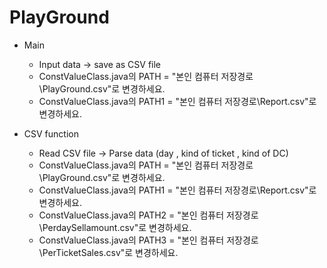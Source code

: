 # PlayGround
  * Main
    - Input data -> save as CSV file
    - ConstValueClass.java의 PATH = "본인 컴퓨터 저장경로\\PlayGround.csv"로 변경하세요.
    - ConstValueClass.java의 PATH1 = "본인 컴퓨터 저장경로\\Report.csv"로 변경하세요.

  * CSV function
    - Read CSV file -> Parse data (day , kind of ticket , kind of DC)
    - ConstValueClass.java의 PATH = "본인 컴퓨터 저장경로\\PlayGround.csv"로 변경하세요.
    - ConstValueClass.java의 PATH1 = "본인 컴퓨터 저장경로\\Report.csv"로 변경하세요.
    - ConstValueClass.java의 PATH2 = "본인 컴퓨터 저장경로\\PerdaySellamount.csv"로 변경하세요.
    - ConstValueClass.java의 PATH3 = "본인 컴퓨터 저장경로\\PerTicketSales.csv"로 변경하세요.
